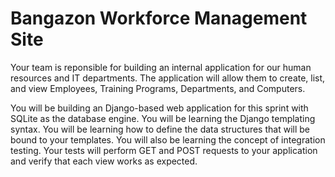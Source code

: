 # Bangazon Workforce Management Site

Your team is reponsible for building an internal application for our human resources and IT departments. The application will allow them to create, list, and view Employees, Training Programs, Departments, and Computers.

You will be building an Django-based web application for this sprint with SQLite as the database engine. You will be learning the Django templating syntax. You will be learning how to define the data structures that will be bound to your templates. You will also be learning the concept of integration testing. Your tests will perform GET and POST requests to your application and verify that each view works as expected.
